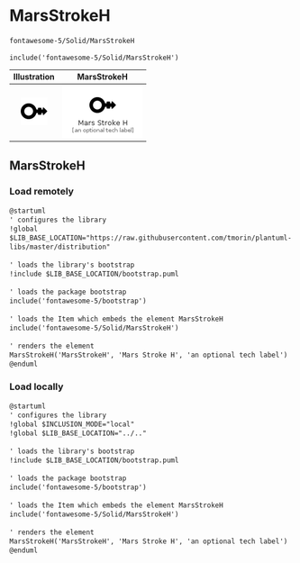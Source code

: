 # MarsStrokeH


```text
fontawesome-5/Solid/MarsStrokeH
```

```text
include('fontawesome-5/Solid/MarsStrokeH')
```



| Illustration | MarsStrokeH |
| :---: | :---: |
| ![illustration for Illustration](../../fontawesome-5/Solid/MarsStrokeH.png) | ![illustration for MarsStrokeH](../../fontawesome-5/Solid/MarsStrokeH.Local.png) |




## MarsStrokeH

### Load remotely
```plantuml
@startuml
' configures the library
!global $LIB_BASE_LOCATION="https://raw.githubusercontent.com/tmorin/plantuml-libs/master/distribution"

' loads the library's bootstrap
!include $LIB_BASE_LOCATION/bootstrap.puml

' loads the package bootstrap
include('fontawesome-5/bootstrap')

' loads the Item which embeds the element MarsStrokeH
include('fontawesome-5/Solid/MarsStrokeH')

' renders the element
MarsStrokeH('MarsStrokeH', 'Mars Stroke H', 'an optional tech label')
@enduml
```

### Load locally
```plantuml
@startuml
' configures the library
!global $INCLUSION_MODE="local"
!global $LIB_BASE_LOCATION="../.."

' loads the library's bootstrap
!include $LIB_BASE_LOCATION/bootstrap.puml

' loads the package bootstrap
include('fontawesome-5/bootstrap')

' loads the Item which embeds the element MarsStrokeH
include('fontawesome-5/Solid/MarsStrokeH')

' renders the element
MarsStrokeH('MarsStrokeH', 'Mars Stroke H', 'an optional tech label')
@enduml
```

